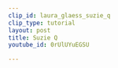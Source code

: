 ```yaml
---
clip_id: laura_glaess_suzie_q
clip_type: tutorial
layout: post
title: Suzie Q
youtube_id: 0rUlUYuEGSU

---
```


